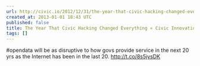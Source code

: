 ```yaml
---
url: http://civic.io/2012/12/31/the-year-that-civic-hacking-changed-everything/
created_at: 2013-01-01 18:43 UTC
published: false
title: The Year That Civic Hacking Changed Everything « Civic Innovations
tags: []
---
```


#opendata will be as disruptive to how govs provide service in the next 20 yrs as the Internet has been in the last 20. http://t.co/8s5jysDK
